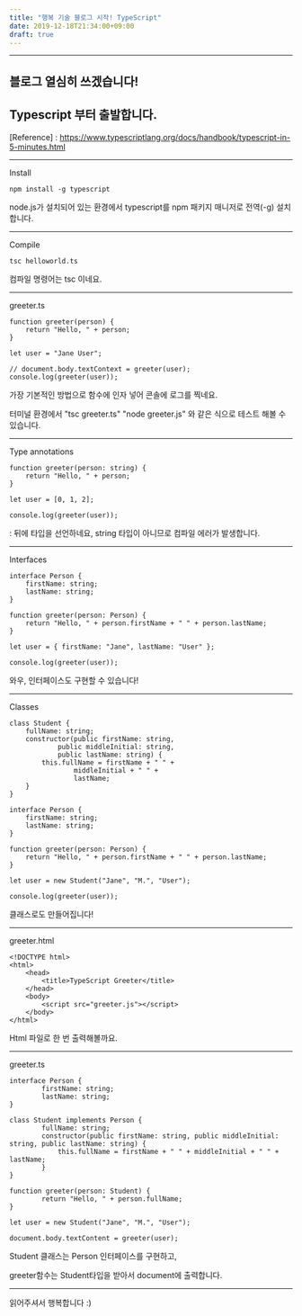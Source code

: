 ```yaml
---
title: "행복 기술 블로그 시작! TypeScript"
date: 2019-12-18T21:34:00+09:00
draft: true
---
```


---
블로그 열심히 쓰겠습니다!
---

Typescript 부터 출발합니다.
---

[Reference] : https://www.typescriptlang.org/docs/handbook/typescript-in-5-minutes.html

---

Install
```
npm install -g typescript
```
node.js가 설치되어 있는 환경에서 typescript를 npm 패키지 매니저로 전역(-g) 설치합니다.

---

Compile
```
tsc helloworld.ts
```
컴파일 명령어는 tsc 이네요.

---

greeter.ts
```
function greeter(person) {
	return "Hello, " + person;
}

let user = "Jane User";

// document.body.textContext = greeter(user);
console.log(greeter(user));
```
가장 기본적인 방법으로 함수에 인자 넣어 콘솔에 로그를 찍네요.

터미널 환경에서 "tsc greeter.ts" "node greeter.js" 와 같은 식으로 테스트 해볼 수 있습니다.
 
---

Type annotations
```
function greeter(person: string) {
	return "Hello, " + person;
}

let user = [0, 1, 2];

console.log(greeter(user));
```
: 뒤에 타입을 선언하네요, string 타입이 아니므로 컴파일 에러가 발생합니다.

---

Interfaces
```
interface Person {
	firstName: string;
	lastName: string;
}

function greeter(person: Person) {
	return "Hello, " + person.firstName + " " + person.lastName;
}

let user = { firstName: "Jane", lastName: "User" };

console.log(greeter(user));
```
와우, 인터페이스도 구현할 수 있습니다!

---

Classes
```
class Student {
	fullName: string;
	constructor(public firstName: string,
		    public middleInitial: string,
		    public lastName: string) {
		this.fullName = firstName + " " +
				middleInitial + " " +
				lastName;
	}
}

interface Person {
	firstName: string;
	lastName: string;
}

function greeter(person: Person) {
	return "Hello, " + person.firstName + " " + person.lastName;
}

let user = new Student("Jane", "M.", "User");

console.log(greeter(user));
```
클래스로도 만들어집니다!

---

greeter.html
```
<!DOCTYPE html>
<html>
	<head>
		<title>TypeScript Greeter</title>
	</head>
	<body>
		<script src="greeter.js"></script>
	</body>
</html>
```
Html 파일로 한 번 출력해볼까요.

---

greeter.ts
```
interface Person {
        firstName: string;
        lastName: string;
}

class Student implements Person {
        fullName: string;
        constructor(public firstName: string, public middleInitial: string, public lastName: string) {
        	this.fullName = firstName + " " + middleInitial + " " + lastName;
        }
}

function greeter(person: Student) {
        return "Hello, " + person.fullName;
}

let user = new Student("Jane", "M.", "User");

document.body.textContent = greeter(user);
```
Student 클래스는 Person 인터페이스를 구현하고, 

greeter함수는 Student타입을 받아서 document에 출력합니다.

---

읽어주셔서 행복합니다 :)